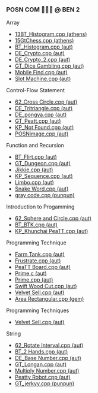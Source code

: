 ### POSN COM 🤑🤑🤑 @ BEN 2

Array
- [13BT_Histogram.cpp (athens)](athens/Array/13BT_Histogram.cpp)
- [15GtChess.cpp (athens)](athens/Array/15GtChess.cpp)
- [BT_Histogram.cpp (aut)](aut/Array/BT_Histogram.cpp)
- [DE_Crypto.cpp (aut)](aut/Array/DE_Crypto.cpp)
- [DE_Crypto_2.cpp (aut)](aut/Array/DE_Crypto_2.cpp)
- [GT_Dice Gambling.cpp (aut)](aut/Array/GT_Dice%20Gambling.cpp)
- [Mobile Find.cpp (aut)](aut/Array/Mobile%20Find.cpp)
- [Slot Machine.cpp (aut)](aut/Array/Slot%20Machine.cpp)

Control-Flow Statement
- [62_Cross Circle.cpp (aut)](aut/Control-Flow%20Statement/62_Cross%20Circle.cpp)
- [DE_Tritriangle.cpp (aut)](aut/Control-Flow%20Statement/DE_Tritriangle.cpp)
- [DE_pongya.cpp (aut)](aut/Control-Flow%20Statement/DE_pongya.cpp)
- [GT_Peatt.cpp (aut)](aut/Control-Flow%20Statement/GT_Peatt.cpp)
- [KP_Not Found.cpp (aut)](aut/Control-Flow%20Statement/KP_Not%20Found.cpp)
- [POSNimage.cpp (aut)](aut/Control-Flow%20Statement/POSNimage.cpp)

Function and Recursion
- [BT_Flirt.cpp (aut)](aut/Function%20and%20Recursion/BT_Flirt.cpp)
- [GT_Dungeon.cpp (aut)](aut/Function%20and%20Recursion/GT_Dungeon.cpp)
- [Jikkie.cpp (aut)](aut/Function%20and%20Recursion/Jikkie.cpp)
- [KP_Sequence.cpp (aut)](aut/Function%20and%20Recursion/KP_Sequence.cpp)
- [Limbo.cpp (aut)](aut/Function%20and%20Recursion/Limbo.cpp)
- [Snake Word.cpp (aut)](aut/Function%20and%20Recursion/Snake%20Word.cpp)
- [gray code.cpp (punpun)](punpun/Function%20and%20Recursion/gray%20code.cpp)

Introduction to Progamming
- [62_Sphere and Circle.cpp (aut)](aut/Introduction%20to%20Progamming/62_Sphere%20and%20Circle.cpp)
- [BT_BTK.cpp (aut)](aut/Introduction%20to%20Progamming/BT_BTK.cpp)
- [KP_Khunchai PeaTT.cpp (aut)](aut/Introduction%20to%20Progamming/KP_Khunchai%20PeaTT.cpp)

Programming Technique
- [Farm Tank.cpp (aut)](aut/Programming%20Technique/Farm%20Tank.cpp)
- [Frustrate.cpp (aut)](aut/Programming%20Technique/Frustrate.cpp)
- [PeaTT Board.cpp (aut)](aut/Programming%20Technique/PeaTT%20Board.cpp)
- [Prime.c (aut)](aut/Programming%20Technique/Prime.c)
- [Prime.cpp (aut)](aut/Programming%20Technique/Prime.cpp)
- [Swift Wood Cut.cpp (aut)](aut/Programming%20Technique/Swift%20Wood%20Cut.cpp)
- [Velvet Sell.cpp (aut)](aut/Programming%20Technique/Velvet%20Sell.cpp)
- [Area Rectangular.cpp (gem)](gem/Programming%20Technique/Area%20Rectangular.cpp)

Programming Techniques
- [Velvet Sell.cpp (aut)](aut/Programming%20Techniques/Velvet%20Sell.cpp)

String
- [62_Rotate Interval.cpp (aut)](aut/String/62_Rotate%20Interval.cpp)
- [BT_2 Hands.cpp (aut)](aut/String/BT_2%20Hands.cpp)
- [DE_Base Number.cpp (aut)](aut/String/DE_Base%20Number.cpp)
- [GT_Longan.cpp (aut)](aut/String/GT_Longan.cpp)
- [Multiply Number.cpp (aut)](aut/String/Multiply%20Number.cpp)
- [Peatty Robot.cpp (aut)](aut/String/Peatty%20Robot.cpp)
- [GT_jerkyy.cpp (punpun)](punpun/String/GT_jerkyy.cpp)

